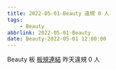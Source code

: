 ```yaml
---
title: 2022-05-01-Beauty 違規 0 人
tags:
    - Beauty
abbrlink: 2022-05-01-Beauty
date: Beauty-2022-05-01 12:00:00
---
```

Beauty 板 [板規連結](https://www.ptt.cc/bbs/Beauty/M.1630069980.A.84B.html)
昨天違規 0 人
